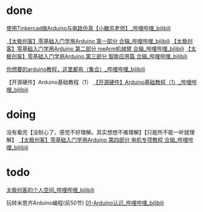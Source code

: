 # done
[使用Tinkercad做Arduino与电路仿真【小糖苏老师】_哔哩哔哩_bilibili](https://www.bilibili.com/video/BV1fK4y187jE/?spm_id_from=333.999.0.0&vd_source=dbf6bcb88ffa406224b1704eac3c988e)

[【太极创客】零基础入门学用Arduino 第一部分 合辑_哔哩哔哩_bilibili](https://www.bilibili.com/video/BV164411J7GE/?spm_id_from=333.999.0.0&vd_source=dbf6bcb88ffa406224b1704eac3c988e)
[【太极创客】零基础入门学用Arduino 第二部分 meArm机械臂 合辑_哔哩哔哩_bilibili](https://www.bilibili.com/video/BV1k4411J7XD/?spm_id_from=333.999.0.0&vd_source=dbf6bcb88ffa406224b1704eac3c988e)
[【太极创客】零基础入门学用Arduino 第三部分 智能应用篇 合辑_哔哩哔哩_bilibili](https://www.bilibili.com/video/BV1b441177VF/?spm_id_from=333.999.0.0&vd_source=dbf6bcb88ffa406224b1704eac3c988e)

[你想要的arduino教程，这里都有（集合）_哔哩哔哩_bilibili](https://www.bilibili.com/video/BV13K411T74g/?spm_id_from=333.999.0.0&vd_source=dbf6bcb88ffa406224b1704eac3c988e)

【开源硬件】Arduino基础教程（1）
[【开源硬件】Arduino基础教程（1）_哔哩哔哩_bilibili](https://www.bilibili.com/video/BV1fx41147dA/?spm_id_from=333.999.0.0&vd_source=dbf6bcb88ffa406224b1704eac3c988e)

# doing
没有看完【没耐心了，感觉不好理解。其实想想不难理解】【只能所不能一听就理解】
[【太极创客】零基础入门学用Arduino 第四部分 电机专项教程 合辑_哔哩哔哩_bilibili](https://www.bilibili.com/video/BV164411775m/?spm_id_from=333.999.0.0)

# todo
[太极创客的个人空间_哔哩哔哩_bilibili](https://space.bilibili.com/103589285)

玩转米思齐Arduino编程(前50节)
[01-Arduino认识_哔哩哔哩_bilibili](https://www.bilibili.com/video/BV1nA4y1Z7fQ/?p=1&vd_source=dbf6bcb88ffa406224b1704eac3c988e)



